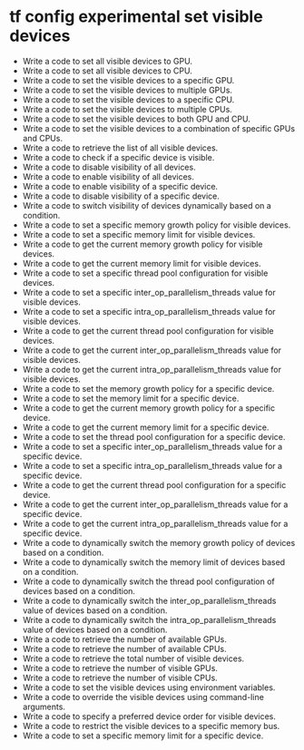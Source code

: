 # tf config experimental set visible devices

- Write a code to set all visible devices to GPU.
- Write a code to set all visible devices to CPU.
- Write a code to set the visible devices to a specific GPU.
- Write a code to set the visible devices to multiple GPUs.
- Write a code to set the visible devices to a specific CPU.
- Write a code to set the visible devices to multiple CPUs.
- Write a code to set the visible devices to both GPU and CPU.
- Write a code to set the visible devices to a combination of specific GPUs and CPUs.
- Write a code to retrieve the list of all visible devices.
- Write a code to check if a specific device is visible.
- Write a code to disable visibility of all devices.
- Write a code to enable visibility of all devices.
- Write a code to enable visibility of a specific device.
- Write a code to disable visibility of a specific device.
- Write a code to switch visibility of devices dynamically based on a condition.
- Write a code to set a specific memory growth policy for visible devices.
- Write a code to set a specific memory limit for visible devices.
- Write a code to get the current memory growth policy for visible devices.
- Write a code to get the current memory limit for visible devices.
- Write a code to set a specific thread pool configuration for visible devices.
- Write a code to set a specific inter_op_parallelism_threads value for visible devices.
- Write a code to set a specific intra_op_parallelism_threads value for visible devices.
- Write a code to get the current thread pool configuration for visible devices.
- Write a code to get the current inter_op_parallelism_threads value for visible devices.
- Write a code to get the current intra_op_parallelism_threads value for visible devices.
- Write a code to set the memory growth policy for a specific device.
- Write a code to set the memory limit for a specific device.
- Write a code to get the current memory growth policy for a specific device.
- Write a code to get the current memory limit for a specific device.
- Write a code to set the thread pool configuration for a specific device.
- Write a code to set a specific inter_op_parallelism_threads value for a specific device.
- Write a code to set a specific intra_op_parallelism_threads value for a specific device.
- Write a code to get the current thread pool configuration for a specific device.
- Write a code to get the current inter_op_parallelism_threads value for a specific device.
- Write a code to get the current intra_op_parallelism_threads value for a specific device.
- Write a code to dynamically switch the memory growth policy of devices based on a condition.
- Write a code to dynamically switch the memory limit of devices based on a condition.
- Write a code to dynamically switch the thread pool configuration of devices based on a condition.
- Write a code to dynamically switch the inter_op_parallelism_threads value of devices based on a condition.
- Write a code to dynamically switch the intra_op_parallelism_threads value of devices based on a condition.
- Write a code to retrieve the number of available GPUs.
- Write a code to retrieve the number of available CPUs.
- Write a code to retrieve the total number of visible devices.
- Write a code to retrieve the number of visible GPUs.
- Write a code to retrieve the number of visible CPUs.
- Write a code to set the visible devices using environment variables.
- Write a code to override the visible devices using command-line arguments.
- Write a code to specify a preferred device order for visible devices.
- Write a code to restrict the visible devices to a specific memory bus.
- Write a code to set a specific memory limit for a specific device.
